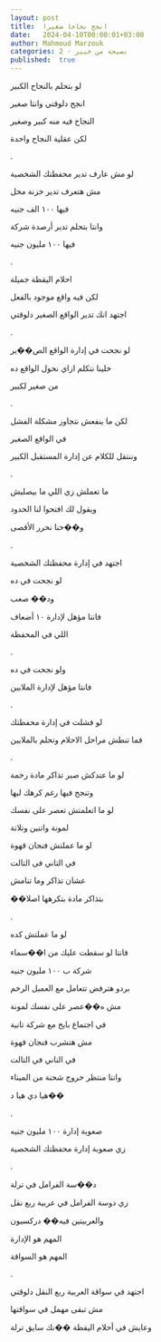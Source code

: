 ```yaml
---
layout: post
title:  انجح نجاحا صغيرا
date:   2024-04-10T00:00:01+03:00
author: Mahmoud Marzouk
categories: 2 - نصيحة من خبير
published:  true
---
```

لو بتحلم بالنجاح الكبير

انجح دلوقتي وانتا صغير

النجاح فيه منه كبير وصغير

لكن عقلية النجاح واحدة

.

لو مش عارف تدير محفظتك الشخصية

مش هتعرف تدير خزنة محل

فيها ١٠٠ الف جنيه

وانتا بتحلم تدير أرصدة شركة

فيها ١٠٠ مليون جنيه

.

احلام اليقظة جميلة

لكن فيه واقع موجود بالفعل

اجتهد انك تدير الواقع الصغير دلوقتي

.

لو نجحت في إدارة الواقع الص��ير

خلينا نتكلم ازاي نحول الواقع ده

من صغير لكبير

.

لكن ما ينفعش نتجاوز مشكلة الفشل

في الواقع الصغير

وننتقل للكلام عن إدارة المستقبل الكبير

.

ما تعملش زي اللي ما بيصليش

ويقول لك افتحوا لنا الحدود

و��حنا نحرر الأقصى

.

اجتهد في إدارة محفظتك الشخصية

لو نجحت في ده

ود�� صعب

فانتا مؤهل لإدارة ١٠ أضعاف

اللي في المحفظة

.

ولو نجحت في ده

فانتا مؤهل لإدارة الملايين

.

لو فشلت في إدارة محفظتك

فما تنطش مراحل الاحلام وتحلم بالملايين

.

لو ما عندكش صبر تذاكر مادة رخمة

وتنجح فيها رغم كرهك ليها

لو ما اتعلمتش تعصر على نفسك

لمونة واتنين وتلاتة

لو ما عملتش فنجان قهوة

في التاني فى التالت

عشان تذاكر وما تنامش

��بتذاكر مادة بتكرهها اصلا

.

لو ما عملتش كده

فانتا لو سقطت عليك من ا��سماء

شركة ب ١٠٠ مليون جنيه

بردو هترفض تتعامل مع العميل الرخم

مش ه��عصر على نفسك لمونة

في اجتماع بايخ مع شركة تانية

مش هتشرب فنجان قهوة

في التاني في التالت

وانتا منتظر خروج شحنة من الميناء

هيا دي هيا د��

.

صعوبة إدارة ١٠٠ مليون جنيه

زي صعوبة إدارة محفظتك الشخصية

.

د��سة الفرامل في ترلة

زي دوسة الفرامل في عربية ربع نقل

والعربيتين فيه�� دركسيون

المهم هو الإدارة

المهم هو السواقة

.

اجتهد في سواقة العربية ربع النقل دلوقتي

مش تبقى مهمل في سواقتها

وعايش في أحلام اليقظة ��نك سايق ترلة
